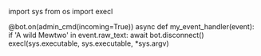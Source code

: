 
import sys
from os import execl

@bot.on(admin_cmd(incoming=True))
async def my_event_handler(event):
    if 'A wild Mewtwo' in event.raw_text:
        await bot.disconnect()
        execl(sys.executable, sys.executable, *sys.argv)
